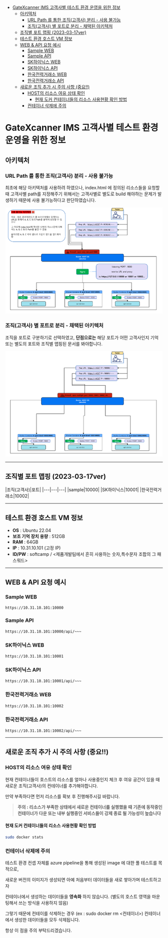 - [GateXcanner IMS 고객사별 테스트 환경 운영을 위한 정보](#gatexcanner-ims-고객사별-테스트-환경-운영을-위한-정보)
  - [아키텍처](#아키텍처)
    - [URL Path 를 통한 조직(고객사) 분리 - 사용 불가능](#url-path-를-통한-조직고객사-분리---사용-불가능)
    - [조직(고객사) 별 포트로 분리 - 채택된 아키텍처](#조직고객사-별-포트로-분리---채택된-아키텍처)
  - [조직별 포트 맵핑 (2023-03-17ver)](#조직별-포트-맵핑-2023-03-17ver)
  - [테스트 환경 호스트 VM 정보](#테스트-환경-호스트-vm-정보)
  - [WEB \& API 요청 예시](#web--api-요청-예시)
    - [Sample WEB](#sample-web)
    - [Sample API](#sample-api)
    - [SK하이닉스 WEB](#sk하이닉스-web)
    - [SK하이닉스 API](#sk하이닉스-api)
    - [한국전력거래소 WEB](#한국전력거래소-web)
    - [한국전력거래소 API](#한국전력거래소-api)
  - [새로운 조직 추가 시 주의 사항 (중요!!)](#새로운-조직-추가-시-주의-사항-중요)
    - [HOST의 리소스 여유 상태 확인](#host의-리소스-여유-상태-확인)
      - [현재 도커 컨테이너들의 리소스 사용현황 확인 방법](#현재-도커-컨테이너들의-리소스-사용현황-확인-방법)
    - [컨테이너 삭제에 주의](#컨테이너-삭제에-주의)

# GateXcanner IMS 고객사별 테스트 환경 운영을 위한 정보

## 아키텍처

### URL Path 를 통한 조직(고객사) 분리 - 사용 불가능

최초에 해당 아키텍처를 사용하려 하였으나, index.html 에 정의된 리소스들을 요청할때 고객사별 path를 지정해주기 위해서는 고객사별로 별도로 build 해야하는 문제가 발생하기 때문에 사용 불가능하다고 판단하였습니다.

![picture 1](../../images/6ca0945294c5e737426d79bc03d8af9aa72ea9c81ce37c6327e519f282202205.png)  

### 조직(고객사) 별 포트로 분리 - 채택된 아키텍처

조직을 포트로 구분하기로 선택하였고, **단점으로는** 해당 포트가 어떤 고객사인지 기억 또는 별도의 포트와 조직별 맵핑된 문서를 봐야합니다.

![picture 2](../../images/0e9446ba4ede3bc68433ff906fb87615630e52639a55780fd34ad09f4b1eb573.png)  

---

## 조직별 포트 맵핑 (2023-03-17ver)

|조직(고객사)|포트|
|---|---|---|
|sample|10000|
|SK하이닉스|10001|
|한국전력거래소|10002|

---

## 테스트 환경 호스트 VM 정보

- **OS** : Ubuntu 22.04
- **보조 기억 장치 용량** : 512GB
- **RAM** : 64GB
- **IP** : 10.31.10.101 (고정 IP)
- **ID/PW** : softcamp / <제품개발팀에서 흔히 사용하는 숫자,특수문자 조합의 그 패스워드>

---

## WEB & API 요청 예시

### Sample WEB

```url
https://10.31.10.101:10000
```

### Sample API

```url
https://10.31.10.101:10000/api/~~~
```

### SK하이닉스 WEB

```url
https://10.31.10.101:10001
```

### SK하이닉스 API

```url
https://10.31.10.101:10001/api/~~~
```

### 한국전력거래소 WEB

```url
https://10.31.10.101:10002
```

### 한국전력거래소 API

```url
https://10.31.10.101:10002/api/~~~
```

---

## 새로운 조직 추가 시 주의 사항 (중요!!)

### HOST의 리소스 여유 상태 확인

현재 컨테이너들이 호스트의 리소스를 얼마나 사용중인지 체크 후 여유 공간이 있을 때 새로운 조직(고객사)의 컨테이너를 추가해야합니다.

만약 부족하다면 먼저 리소스를 확보 후 진행해주시길 바랍니다.

> **주의 : 리소스가 부족한 상태에서 새로운 컨테이너를 실행했을 때 기존에 동작중인 컨테이너가 다운 또는 내부 실행중인 서비스들이 강제 종료 될 가능성이 높습니다**

#### 현재 도커 컨테이너들의 리소스 사용현황 확인 방법

```bash
sudo docker stats
```

### 컨테이너 삭제에 주의

테스트 환경 컨셉 자체를 azure pipeline을 통해 생성된 image 에 대한 풀 테스트를 목적으로,

새로운 버전의 이미지가 생성되면 아예 처음부터 데이터들을 새로 쌓아가며 테스트하고자

컨테이너에서 생성하는 데이터들을 **영속화** 하지 않습니다. (별도의 호스트 영역을 마운팅해서 쓰는 방식을 사용하지 않음)

그렇기 때문에 컨테이를 삭제하는 경우 (ex : sudo docker rm <컨테이너>) 컨테이너에서 생성한 데이터들을 모두 삭제됩니다.

항상 이 점을 주의 부탁드리겠습니다.
